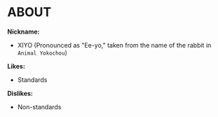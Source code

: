 # ABOUT

**Nickname:**

- XIYO (Pronounced as "Ee-yo," taken from the name of the rabbit in `Animal Yokochou`)

**Likes:**

- Standards

**Dislikes:**

- Non-standards
